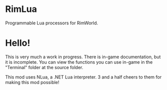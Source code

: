 # RimLua
Programmable Lua processors for RimWorld.

# Hello!
This is very much a work in progress. There is in-game documentation, but it is incomplete. You can view the functions you can use in-game in the "Terminal" folder at the source folder.

This mod uses NLua, a .NET Lua interpreter. 3 and a half cheers to them for making this mod possible!
